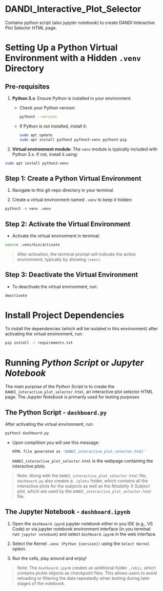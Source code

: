 # DANDI_Interactive_Plot_Selector
Contains python script (also jupyter notebook) to create DANDI Interactive Plot Selector HTML page.



# Setting Up a Python Virtual Environment with a Hidden `.venv` Directory


## Pre-requisites
1. **Python 3.x**: Ensure Python is installed in your environment.
   - Check your Python version:
     ```bash
     python3 --version
     ```
   - If Python is not installed, install it:
     ```bash
     sudo apt update
     sudo apt install python3 python3-venv python3-pip
     ```

2. **Virtual environment module**: The `venv` module is typically included with Python 3.x. If not, install it using:
```bash
sudo apt install python3-venv
 ```


## Step 1: Create a Python Virtual Environment

1. Navigate to this git-repo directory in your terminal.

2. Create a virtual environment named `.venv` to keep it hidden:
```bash
python3 -m venv .venv
```


## Step 2: Activate the Virtual Environment

+ Activate the virtual environment in terminal:
```bash
source .venv/bin/activate
```
> After activation, the terminal prompt will indicate the active environment, typically by showing `(venv)`.


## Step 3: Deactivate the Virtual Environment

+ To deactivate the virtual environment, run:
```bash
deactivate
```


# Install Project Dependencies

To install the dependencies (which will be isolated in this environment) after activating the virtual environment, run:
```bash
pip install -r requirements.txt
```



# Running *Python Script* or *Jupyter Notebook*

The main purpose of the *Python Script* is to create the `DANDI_interactive_plot_selector.html`, an interactive plot selector HTML page. The *Jupyter Notebook* is primarily used for testing purposes

## The Python Script - `dashboard.py`
After activating the virtual environment, run:
```bash
python3 dashboard.py
```
 + Upon complition you will see this message:
    ```bash
    HTML file generated as 'DANDI_interactive_plot_selector.html'
    ```
    `DANDI_interactive_plot_selector.html` is the webpage containing the interactive plots.

> Note: Along with the `DANDI_interactive_plot_selector.html` file, `dashboard.py` also creates a `./plots` folder, which contains all the interactive plots for the *subjects* as well as the *Modality X Subject* plot, which are used by the `DANDI_interactive_plot_selector.html` file.


## The Jupyter Notebook - `dashboard.ipynb`

1. Open the `dashboard.ipynb` jupyter notebook either in you IDE (e.g., VS Code) or via jupyter notebook environment interface (in you terminal run: ```jupyter notebook```) and select `dashboard.ipynb` in the web interface.

2. Select the Kernel `.venv (Python {version})` using the `Select Kernel` option.

3. Run the cells, play around and enjoy!

> Note: The `dashboard.ipynb` creates an additional folder `./objs`, which contains *pickle* objects as checkpoint files. This allows users to avoid reloading or filtering the data repeatedly when testing during later stages of the notebook.




